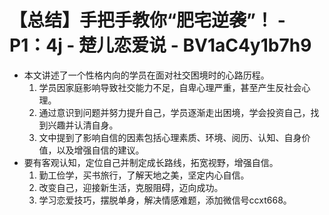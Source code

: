 # 【总结】手把手教你“肥宅逆袭”！ - P1：4j - 楚儿恋爱说 - BV1aC4y1b7h9

-   本文讲述了一个性格内向的学员在面对社交困境时的心路历程。
    1.  学员因家庭影响导致社交能力不足，自卑心理严重，甚至产生反社会心理。
    2.  通过意识到问题并努力提升自己，学员逐渐走出困境，学会投资自己，找到兴趣并认清自身。
    3.  文中提到了影响自信的因素包括心理素质、环境、阅历、认知、自身价值，以及增强自信的建议。
-   要有客观认知，定位自己并制定成长路线，拓宽视野，增强自信。
    1.  勤工俭学，买书旅行，了解天地之美，坚定内心自信。
    2.  改变自己，迎接新生活，克服阻碍，迈向成功。
    3.  学习恋爱技巧，摆脱单身，解决情感难题，添加微信号ccxt668。